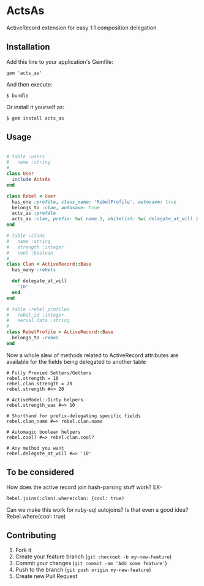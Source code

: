 # ActsAs

ActiveRecord extension for easy 1:1 composition delegation

## Installation

Add this line to your application's Gemfile:

    gem 'acts_as'

And then execute:

    $ bundle

Or install it yourself as:

    $ gem install acts_as

## Usage

```ruby

# table :users
#   name :string
#
class User
  include ActsAs
end

class Rebel < User
  has_one :profile, class_name: 'RebelProfile', autosave: true
  belongs_to :clan, autosave: true
  acts_as :profile
  acts_as :clan, prefix: %w( name ), whitelist: %w( delegate_at_will )
end

# table :clans
#   name :string
#   strength :integer
#   cool :boolean
#
class Clan < ActiveRecord::Base
  has_many :rebels

  def delegate_at_will
    '10'
  end
end

# table :rebel_profiles
#   rebel_id :integer
#   serial_data :string
#
class RebelProfile < ActiveRecord::Base
  belongs_to :rebel
end

```

Now a whole slew of methods related to ActiveRecord attributes are available for the fields being delegated to another table

    # Fully Proxied Setters/Getters
    rebel.strength = 10
    rebel.clan.strength = 20
    rebel.strength #=> 20

    # ActiveModel::Dirty helpers
    rebel.strength_was #=> 10

    # Shorthand for prefix-delegating specific fields
    rebel.clan_name #=> rebel.clan.name

    # Automagic boolean helpers
    rebel.cool? #=> rebel.clan.cool?

    # Any method you want
    rebel.delegate_at_will #=> '10'


## To be considered

How does the active record join hash-parsing stuff work? EX-

    Rebel.joins(:clan).where(clan: {cool: true)

Can we make this work for ruby-sql autojoins? Is that even a good idea?
    Rebel.where(cool: true)

## Contributing

1. Fork it
2. Create your feature branch (`git checkout -b my-new-feature`)
3. Commit your changes (`git commit -am 'Add some feature'`)
4. Push to the branch (`git push origin my-new-feature`)
5. Create new Pull Request
